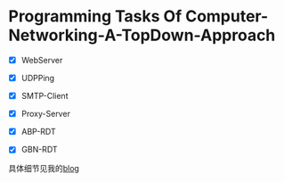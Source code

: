 Programming Tasks Of Computer-Networking-A-TopDown-Approach
===
- [x] WebServer
- [x] UDPPing
- [x] SMTP-Client
- [x] Proxy-Server

- [x] ABP-RDT
- [x] GBN-RDT

具体细节见我的[blog](https://elite-zx.github.io/2023/05/24/Computer-Network/socket-programming/)

